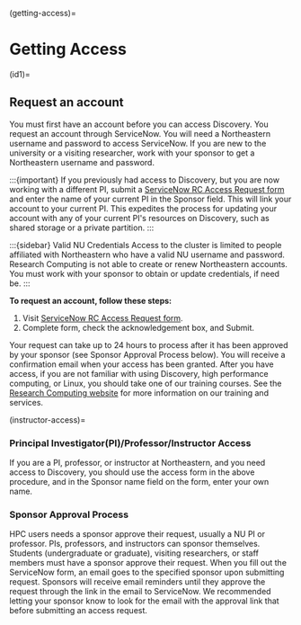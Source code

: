 
(getting-access)=
# Getting Access

(id1)=

## Request an account

You must first have an account before you can access Discovery. You request an account through ServiceNow.
You will need a Northeastern username and password to access ServiceNow. If you are new to the university or a visiting researcher,
work with your sponsor to get a Northeastern username and password.

:::{important}
If you previously had access to Discovery, but you are now working with a different PI, submit a [ServiceNow RC Access Request form] and enter the name of your current PI in the Sponsor field. This will link your account to your current PI. This expedites the process for updating your account with any of your current PI's resources on Discovery, such as shared storage or a private partition.
:::

:::{sidebar} Valid NU Credentials
Access to the cluster is limited to people affiliated with Northeastern who have a valid NU username and password. Research Computing is not able to create or renew Northeastern accounts. You must work with your sponsor to obtain or update credentials, if need be.
:::

**To request an account, follow these steps:**

1. Visit [ServiceNow RC Access Request form].
2. Complete form, check the acknowledgement box, and Submit.

Your request can take up to 24 hours to process after it has been approved by your sponsor (see Sponsor Approval Process below). You will receive a confirmation email when your access has been granted.
After you have access, if you are not familiar with using Discovery, high performance computing, or Linux, you should take one of our training courses.
See the [Research Computing website](https://rc.northeastern.edu/support/training/) for more information on our training and services.

(instructor-access)=

### Principal Investigator(PI)/Professor/Instructor Access

If you are a PI, professor, or instructor at Northeastern, and you need access to Discovery, you should use the access form in the
above procedure, and in the Sponsor name field on the form, enter your own name.

### Sponsor Approval Process

HPC users needs a sponsor approve their request, usually a NU PI or professor. PIs, professors, and instructors can sponsor themselves.
Students (undergraduate or graduate), visiting researchers, or staff members must have a sponsor approve their request. When you fill out the
ServiceNow form, an email goes to the specified sponsor upon submitting request. Sponsors will receive email reminders until they approve the request through the link in the email to ServiceNow. We recommended letting your sponsor know to look for the email with the approval link that before submitting an access request.

[ServiceNow RC Access Request form]: https://service.northeastern.edu/tech?id=sc_cat_item&sys_id=0ae24596db535fc075892f17d496199c
